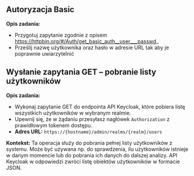## Autoryzacja Basic 

**Opis zadania:**

* Przygotuj zapytanie zgodnie z opisem https://httpbin.org/#/Auth/get_basic_auth__user___passwd_ 
* Prześlij nazwę użytkownika oraz hasło w adresie URL tak aby je poprawnie uwiarzytelnić

## Wysłanie zapytania GET – pobranie listy użytkowników

**Opis zadania:**

* Wykonaj zapytanie GET do endpointa API Keycloak, które pobiera listę wszystkich użytkowników w wybranym realmie.
* Upewnij się, że w żądaniu przesyłasz nagłówek `Authorization` z prawidłowym tokenem dostępu.
* **Adres URL:** `https://{hostname}/admin/realms/{realm}/users`

**Kontekst:**
Ta operacja służy do pobrania pełnej listy użytkowników z systemu. Może być używana np. do sprawdzenia, ilu użytkowników istnieje w danym momencie lub do pobrania ich danych do dalszej analizy. API Keycloak w odpowiedzi zwróci listę obiektów użytkowników w formacie JSON.
